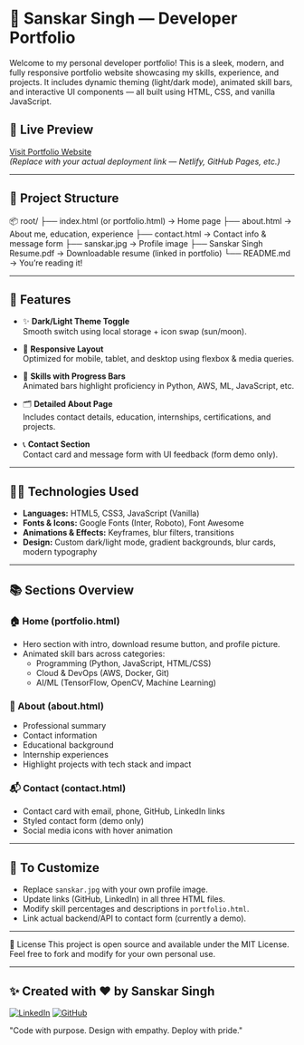 # 💼 Sanskar Singh — Developer Portfolio

Welcome to my personal developer portfolio! This is a sleek, modern, and fully responsive portfolio website showcasing my skills, experience, and projects. It includes dynamic theming (light/dark mode), animated skill bars, and interactive UI components — all built using HTML, CSS, and vanilla JavaScript.

## 🔗 Live Preview

[Visit Portfolio Website](https://your-deployed-link.com)  
*(Replace with your actual deployment link — Netlify, GitHub Pages, etc.)*

---

## 📁 Project Structure

📦 root/
├── index.html (or portfolio.html) → Home page
├── about.html → About me, education, experience
├── contact.html → Contact info & message form
├── sanskar.jpg → Profile image
├── Sanskar Singh Resume.pdf → Downloadable resume (linked in portfolio)
└── README.md → You’re reading it!

---

## 🌟 Features

- ✨ **Dark/Light Theme Toggle**  
  Smooth switch using local storage + icon swap (sun/moon).

- 🎯 **Responsive Layout**  
  Optimized for mobile, tablet, and desktop using flexbox & media queries.

- 🧠 **Skills with Progress Bars**  
  Animated bars highlight proficiency in Python, AWS, ML, JavaScript, etc.

- 🗂️ **Detailed About Page**  
  Includes contact details, education, internships, certifications, and projects.

- 📞 **Contact Section**  
  Contact card and message form with UI feedback (form demo only).

---

## 🧑‍💻 Technologies Used

- **Languages:** HTML5, CSS3, JavaScript (Vanilla)
- **Fonts & Icons:** Google Fonts (Inter, Roboto), Font Awesome
- **Animations & Effects:** Keyframes, blur filters, transitions
- **Design:** Custom dark/light mode, gradient backgrounds, blur cards, modern typography

---

## 📚 Sections Overview

### 🏠 Home (portfolio.html)
- Hero section with intro, download resume button, and profile picture.
- Animated skill bars across categories:
  - Programming (Python, JavaScript, HTML/CSS)
  - Cloud & DevOps (AWS, Docker, Git)
  - AI/ML (TensorFlow, OpenCV, Machine Learning)

### 👤 About (about.html)
- Professional summary
- Contact information
- Educational background
- Internship experiences
- Highlight projects with tech stack and impact

### 📬 Contact (contact.html)
- Contact card with email, phone, GitHub, LinkedIn links
- Styled contact form (demo only)
- Social media icons with hover animation

---

## 📌 To Customize

- Replace `sanskar.jpg` with your own profile image.
- Update links (GitHub, LinkedIn) in all three HTML files.
- Modify skill percentages and descriptions in `portfolio.html`.
- Link actual backend/API to contact form (currently a demo).

---


📜 License
This project is open source and available under the MIT License.
Feel free to fork and modify for your own personal use.

---

## ✨ Created with ❤️ by Sanskar Singh

[![LinkedIn](https://img.shields.io/badge/LinkedIn-blue?logo=linkedin&style=flat-square)](https://www.linkedin.com/in/sanskar9929/)
[![GitHub](https://img.shields.io/badge/GitHub-%2312100E.svg?logo=github&style=flat-square)](https://github.com/ishanuchaudhary)

"Code with purpose. Design with empathy. Deploy with pride."
